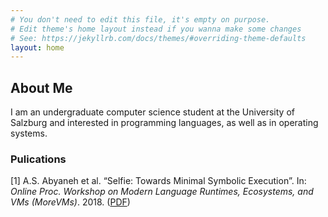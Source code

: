 ```yaml
---
# You don't need to edit this file, it's empty on purpose.
# Edit theme's home layout instead if you wanna make some changes
# See: https://jekyllrb.com/docs/themes/#overriding-theme-defaults
layout: home
---
```


## About Me
I am an undergraduate computer science student at the University of Salzburg and interested in programming languages, as well as in operating systems.


<!-- ### Projects

__Self Grader__
Conception and implementation of a Self-Grader -->
<!--
__64bit RISC-V Port Compiler Port__
aodkpas -->

### Pulications

[1] A.S. Abyaneh et al. “Selfie: Towards Minimal Symbolic Execution”. In: _Online Proc. Workshop on Modern Language Runtimes, Ecosystems, and VMs (MoreVMs)_. 2018. ([PDF](http://www.cs.uni-salzburg.at/~ck/content/publications/conferences/MoreVMs18-Selfie.pdf))